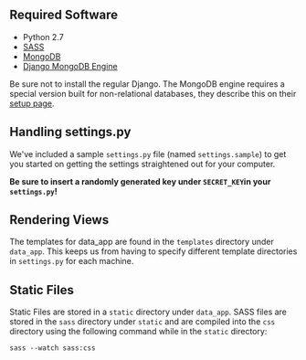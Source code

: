 ## Required Software
- Python 2.7
- [SASS](http://sass-lang.com/)
- [MongoDB](http://www.mongodb.org/downloads)
- [Django MongoDB Engine](http://django-mongodb.org/topics/setup.html)

Be sure not to install the regular Django.  The MongoDB engine requires a special version built for non-relational databases, they describe this on their [setup page](http://django-mongodb.org/topics/setup.html).


## Handling settings.py

We've included a sample `settings.py` file (named `settings.sample`) to get you started on getting the settings straightened out for your computer.

**Be sure to insert a randomly generated key under `SECRET_KEY`in your `settings.py`!**

## Rendering Views

The templates for data_app are found in the `templates` directory under `data_app`.  This keeps us from having to specify different template directories in `settings.py` for each machine.

## Static Files

Static Files are stored in a `static` directory under `data_app`.  SASS files are stored in the `sass` directory under `static` and are compiled into the `css` directory using the following command while in the `static` directory:

    sass --watch sass:css